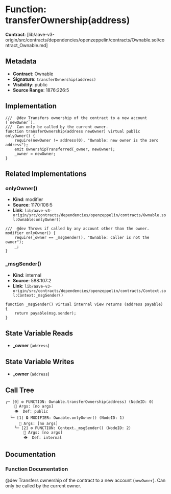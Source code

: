 # Function: transferOwnership(address)

**Contract**: [lib/aave-v3-origin/src/contracts/dependencies/openzeppelin/contracts/Ownable.sol/contract_Ownable.md]

## Metadata

- **Contract**: Ownable
- **Signature**: `transferOwnership(address)`
- **Visibility**: public
- **Source Range**: 1876:226:5

## Implementation

```solidity
///  @dev Transfers ownership of the contract to a new account (`newOwner`).
///  Can only be called by the current owner.
function transferOwnership(address newOwner) virtual public onlyOwner() {
    require(newOwner != address(0), "Ownable: new owner is the zero address");
    emit OwnershipTransferred(_owner, newOwner);
    _owner = newOwner;
}
```

## Related Implementations

### onlyOwner()

- **Kind**: modifier
- **Source**: 1170:106:5
- **Link**: `lib/aave-v3-origin/src/contracts/dependencies/openzeppelin/contracts/Ownable.sol:Ownable:onlyOwner()`

```solidity
///  @dev Throws if called by any account other than the owner.
modifier onlyOwner() {
    require(_owner == _msgSender(), "Ownable: caller is not the owner");
    _;
}
```

### _msgSender()

- **Kind**: internal
- **Source**: 588:107:2
- **Link**: `lib/aave-v3-origin/src/contracts/dependencies/openzeppelin/contracts/Context.sol:Context:_msgSender()`

```solidity
function _msgSender() virtual internal view returns (address payable) {
    return payable(msg.sender);
}
```

## State Variable Reads

- **_owner** (`address`)

## State Variable Writes

- **_owner** (`address`)

## Call Tree

```
┌─ [0] ⚙️ FUNCTION: Ownable.transferOwnership(address) (NodeID: 0)
    💬 Args: [no args]
    👁️  Def: public
  └─ [1] 🔒 MODIFIER: Ownable.onlyOwner() (NodeID: 1)
      💬 Args: [no args]
    └─ [2] ⚙️ FUNCTION: Context._msgSender() (NodeID: 2)
        💬 Args: [no args]
        👁️  Def: internal
```

## Documentation

### Function Documentation

 @dev Transfers ownership of the contract to a new account (`newOwner`).
 Can only be called by the current owner.
